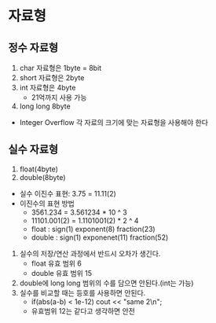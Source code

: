 # 자료형
## 정수 자료형

1. char 자료형은 1byte = 8bit
2. short 자료형은 2byte
3. int 자료형은 4byte 
    * 21억까지 사용 가능
4. long long 8byte

* Integer Overflow
 각 자료의 크기에 맞는 자료형을 사용해야 한다

## 실수 자료형

1. float(4byte)
2. double(8byte)

* 실수 이진수 표현: 3.75 = 11.11(2)
* 이진수의 표현 방법
    * 3561.234 = 3.561234 * 10 ^ 3
    * 11101.001(2) = 1.1101001(2) * 2 ^ 4
    * float : sign(1) exponent(8) fraction(23) 
    * double : sign(1) exponenet(11) fraction(52)

1. 실수의 저장/연산 과정에서 반드시 오차가 생긴다.
    * float 유효 범위 6
    * double 유효 범위 15
2. double에 long long 범위의 수를 담으면 안된다.(int는 가능)
3. 실수를 비교할 때는 등호를 사용하면 안된다.
    * if(abs(a-b) < 1e-12) cout << "same 2\n";
    * 유효범위 12는 같다고 생각하면 안전